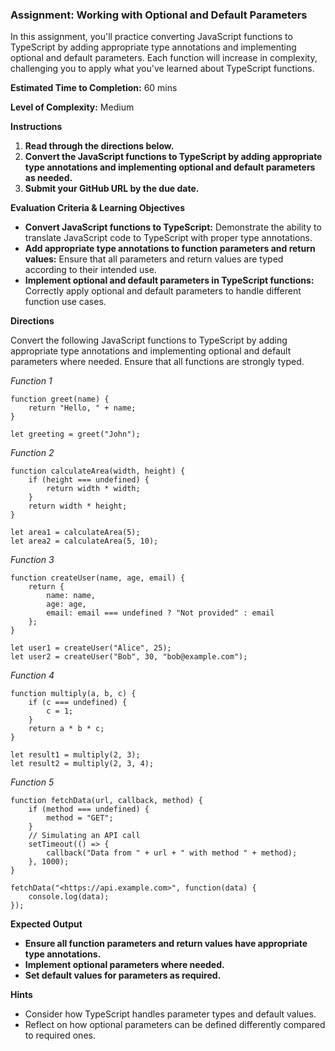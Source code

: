 ### Assignment: Working with Optional and Default Parameters

In this assignment, you'll practice converting JavaScript functions to TypeScript by adding appropriate type annotations and implementing optional and default parameters. Each function will increase in complexity, challenging you to apply what you've learned about TypeScript functions.

**Estimated Time to Completion:** 60 mins

**Level of Complexity:** Medium

**Instructions**

1. **Read through the directions below.**
2. **Convert the JavaScript functions to TypeScript by adding appropriate type annotations and implementing optional and default parameters as needed.**
3. **Submit your GitHub URL by the due date.**

**Evaluation Criteria & Learning Objectives**

- **Convert JavaScript functions to TypeScript:** Demonstrate the ability to translate JavaScript code to TypeScript with proper type annotations.
- **Add appropriate type annotations to function parameters and return values:** Ensure that all parameters and return values are typed according to their intended use.
- **Implement optional and default parameters in TypeScript functions:** Correctly apply optional and default parameters to handle different function use cases.

**Directions**

Convert the following JavaScript functions to TypeScript by adding appropriate type annotations and implementing optional and default parameters where needed. Ensure that all functions are strongly typed.

*Function 1*

```tsx
function greet(name) {
    return "Hello, " + name;
}

let greeting = greet("John");

```

*Function 2*

```tsx
function calculateArea(width, height) {
    if (height === undefined) {
        return width * width;
    }
    return width * height;
}

let area1 = calculateArea(5);
let area2 = calculateArea(5, 10);

```

*Function 3*

```tsx
function createUser(name, age, email) {
    return {
        name: name,
        age: age,
        email: email === undefined ? "Not provided" : email
    };
}

let user1 = createUser("Alice", 25);
let user2 = createUser("Bob", 30, "bob@example.com");

```

*Function 4*

```tsx
function multiply(a, b, c) {
    if (c === undefined) {
        c = 1;
    }
    return a * b * c;
}

let result1 = multiply(2, 3);
let result2 = multiply(2, 3, 4);

```

*Function 5*

```tsx
function fetchData(url, callback, method) {
    if (method === undefined) {
        method = "GET";
    }
    // Simulating an API call
    setTimeout(() => {
        callback("Data from " + url + " with method " + method);
    }, 1000);
}

fetchData("<https://api.example.com>", function(data) {
    console.log(data);
});

```

**Expected Output**

- **Ensure all function parameters and return values have appropriate type annotations.**
- **Implement optional parameters where needed.**
- **Set default values for parameters as required.**

**Hints**

- Consider how TypeScript handles parameter types and default values.
- Reflect on how optional parameters can be defined differently compared to required ones.